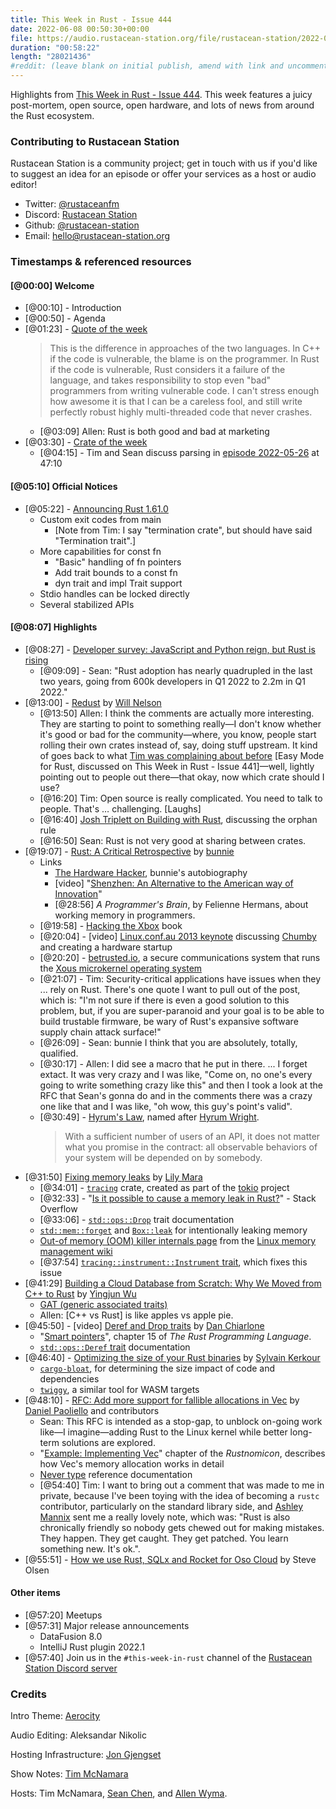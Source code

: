 ```yaml
---
title: This Week in Rust - Issue 444
date: 2022-06-08 00:50:30+00:00
file: https://audio.rustacean-station.org/file/rustacean-station/2022-05-25-twir-444.mp3
duration: "00:58:22"
length: "28021436"
#reddit: (leave blank on initial publish, amend with link and uncomment this line after Reddit thread has been posted)
---
```


Highlights from [This Week in Rust - Issue
444](https://this-week-in-rust.org/blog/2022/05/25/this-week-in-rust-444/). This
week features a juicy post-mortem, open source, open hardware, and lots of news
from around the Rust ecosystem.

<!--
The episode introduction goes here.
The first paragraph should ideally be short, and is used in various
places as a "short description" for the episode. Any subsequent
paragraphs show up as "expanded description".
-->

### Contributing to Rustacean Station

<!-- You can probably leave this as-is -->

Rustacean Station is a community project; get in touch with us if you'd like to suggest an idea for an episode or offer your services as a host or audio editor!

- Twitter: [@rustaceanfm](https://twitter.com/rustaceanfm)
- Discord: [Rustacean Station](https://discord.gg/cHc3Gyc)
- Github: [@rustacean-station](https://github.com/rustacean-station/)
- Email: [hello@rustacean-station.org](mailto:hello@rustacean-station.org)

### Timestamps & referenced resources

<!--
In this section, leave timestamped notes of the form:

 - [@HH:MM:SS] - Topic at first timestamp
 - [@HH:MM:SS] - Topic at second timestamp
     - A link to additional material discussed during the preceding topic

-->

#### [@00:00] Welcome

- [@00:10] - Introduction
- [@00:50] - Agenda
- [@01:23] - [Quote of the week](https://lobste.rs/s/wiavtb/rust_critical_retrospective#c_jkfhpb)
  > This is the difference in approaches of the two languages. In C++ if the
  > code is vulnerable, the blame is on the programmer. In Rust if the code is
  > vulnerable, Rust considers it a failure of the language, and takes
  > responsibility to stop even "bad" programmers from writing vulnerable code.
  > I can't stress enough how awesome it is that I can be a careless fool, and
  > still write perfectly robust highly multi-threaded code that never crashes.
  - [@03:09] Allen: Rust is both good and bad at marketing
- [@03:30] - [Crate of the week](https://docs.rs/rustdoc-types)
  - [@04:15] - Tim and Sean discuss parsing in [episode
    2022-05-26](https://rustacean-station.org/episode/071-twir-442/) at 47:10

#### [@05:10] Official Notices

- [@05:22] - [Announcing Rust 1.61.0](https://blog.rust-lang.org/2022/05/19/Rust-1.61.0.html)
  - Custom exit codes from main
    - [Note from Tim: I say "termination crate", but should have said "Termination trait".]
  - More capabilities for const fn
    - "Basic" handling of fn pointers
    - Add trait bounds to a const fn
    - dyn trait and impl Trait support
  - Stdio handles can be locked directly
  - Several stabilized APIs

#### [@08:07] Highlights

- [@08:27] - [Developer survey: JavaScript and Python reign, but Rust is rising](https://www.infoworld.com/article/3661248/developer-survey-javascript-and-python-reign-but-rust-is-rising.html)
  - [@09:09] - Sean: "Rust adoption has nearly quadrupled in the last two years, going from
   600k developers in Q1 2022 to 2.2m in Q1 2022."
- [@13:00] - [Redust](https://github.com/appellation/redust) by [Will Nelson](https://wnelson.dev/)
  - [@13:50] Allen: I think the comments are actually more interesting. They
    are starting to point to something really&mdash;I don't know whether it's
    good or bad for the community&mdash;where, you know, people start rolling
    their own crates instead of, say, doing stuff upstream. It kind of goes back
    to what [Tim was complaining about before](https://rustacean-station.org/episode/069-twir-441/) [Easy Mode for
    Rust, discussed on This Week in Rust - Issue 441]&mdash;well, lightly
    pointing out to people out there&mdash;that okay, now which crate should I
    use?
  - [@16:20] Tim: Open source is really complicated. You need to talk to
    people. That's &#8230; challenging. [Laughs]
  - [@16:40] [Josh Triplett on Building with
    Rust](https://anchor.fm/building-with-rust/episodes/Josh-Triplett-on-Building-the-Build-System-of-his-Dreams-e1dt81c),
   discussing the orphan rule
  - [@16:50] Sean: Rust is not very good at sharing between crates.
- [@19:07] - [Rust: A Critical
  Retrospective](https://www.bunniestudios.com/blog/?p=6375) by [bunnie](https://en.wikipedia.org/wiki/Andrew_Huang_(hacker))
  - Links
    - [The Hardware Hacker](https://nostarch.com/hardwarehackerpaperback), bunnie's autobiography
    - [video] "[Shenzhen: An Alternative to the American way of
      Innovation](https://youtu.be/S39fhrGjr4U)"
    - [@28:56] _A Programmer's Brain_, by Felienne Hermans, about working memory
    in programmers.
  - [@19:58] - [Hacking the Xbox](https://www.hackingthexbox.com/) book
  - [@20:04] - [video] [Linux.conf.au 2013
      keynote](https://mirror.linux.org.au/pub/linux.conf.au/2013/mp4/Keynote_Andrew_Bunnie_Huang.mp4)
      discussing [Chumby](https://en.wikipedia.org/wiki/Chumby) and creating a hardware startup
  - [@20:20] - [betrusted.io](https://betrusted.io/), a secure communications system that
      runs the [Xous microkernel operating  system](https://betrusted.io/xous-book/)
  - [@21:07] - Tim: Security-critical applications have issues when they ... rely on Rust.
      There's one quote I want to pull out of the post, which is: "I'm not sure
      if there is even a good solution to this problem, but, if you are
      super-paranoid and your goal is to be able to build trustable firmware, be
      wary of Rust's expansive software supply chain attack surface!"
  - [@26:09] - Sean: bunnie I think that you are absolutely, totally, qualified.
  - [@30:17] - Allen: I did see a macro that he put in there. ... I forget
    extact. It was very crazy and I was like, "Come on, no one's every going to
    write something crazy like this" and then I took a look at the RFC that
    Sean's gonna do and in the comments there was a crazy one like that and I
    was like, "oh wow, this guy's point's valid".
  - [@30:49] - [Hyrum's Law](https://www.hyrumslaw.com/), named after [Hyrum
    Wright](https://twitter.com/hyrumwright).
    > With a sufficient number of users of an API, it does not matter what you
    > promise in the contract: all observable behaviors of your system will be
    > depended on by somebody.
- [@31:50] [Fixing memory leaks](https://onesignal.com/blog/solving-memory-leaks-in-rust/
) by [Lily Mara](https://twitter.com/TheLily_Mara)
  - [@34:01] - [`tracing`](https://docs.rs/tracing) crate, created as part of
   the [tokio](https://tokio.rs/tokio/topics/tracing) project
  - [@32:33] - "[Is it possible to cause a memory leak in
    Rust?](https://stackoverflow.com/q/55553048/395287)" - Stack Overflow
  - [@33:06] -
    [`std::ops::Drop`](https://doc.rust-lang.org/std/ops/trait.Drop.html) trait
    documentation
  - [`std::mem::forget`](https://doc.rust-lang.org/std/mem/fn.forget.html) and
    [`Box::leak`](https://doc.rust-lang.org/std/boxed/struct.Box.html#method.leak)
    for intentionally leaking memory
  - [Out-of memory (OOM) killer internals page](https://linux-mm.org/OOM_Killer) from the [Linux memory
    management wiki](https://linux-mm.org/)
  - [@37:54] [`tracing::instrument::Instrument` trait](https://docs.rs/tracing/0.1.34/tracing/instrument/trait.Instrument.html), which fixes this issue
- [@41:29] [Building a Cloud Database from Scratch: Why We Moved from C++ to
  Rust](https://singularity-data.com/blog/building-a-cloud-database-from-scratch-why-we-moved-from-cpp-to-rust/)
  by [Yingjun Wu](https://twitter.com/YingjunWu)
  - [GAT (generic associated traits)](https://blog.rust-lang.org/2021/08/03/GATs-stabilization-push.html)
  - Allen: [C++ vs Rust] is like apples vs apple pie.
- [@45:50] - [video] [Deref and Drop traits](https://www.youtube.com/watch?v=Nlc3HdVyaNg) by [Dan
  Chiarlone](https://twitter.com/danologue)
  - "[Smart pointers](https://doc.rust-lang.org/book/ch15-00-smart-pointers.html)",
    chapter 15 of _The Rust Programming Language_.
  - [`std::ops::Deref` trait](https://doc.rust-lang.org/std/ops/trait.Deref.html) documentation
- [@46:40] - [Optimizing the size of your Rust
  binaries](https://kerkour.com/optimize-rust-binary-size) by [Sylvain Kerkour](https://kerkour.com/)
  - [`cargo-bloat`](https://github.com/RazrFalcon/cargo-bloat), for determining
    the size impact of code and dependencies
  - [`twiggy`](https://github.com/rustwasm/twiggy), a similar tool for WASM targets
- [@48:10] - [RFC: Add more support for fallible allocations in
  Vec](https://github.com/rust-lang/rfcs/pull/3271) by [Daniel Paoliello](https://github.com/dpaoliello)
  and contributors
  - Sean: This RFC is intended as a stop-gap, to unblock on-going work like&mdash;I
    imagine&mdash;adding Rust to the Linux kernel while better long-term
    solutions are explored.
  - "[Example: Implementing Vec](https://doc.rust-lang.org/nomicon/vec/vec.html)" chapter of the _Rustnomicon_, describes how
    Vec's memory allocation works in detail
  - [Never type](https://doc.rust-lang.org/reference/types/never.html) reference documentation
  - [@54:40] Tim: I want to bring out a comment that was made to me in private,
    because I've been toying with the idea of becoming a `rustc` contributor,
    particularly on the standard library side, and [Ashley
    Mannix](https://twitter.com/kodraus) sent me a really lovely note, which
    was: "Rust is also chronically friendly so nobody gets chewed out for making mistakes. They happen. They get caught. They get patched. You learn something new. It's ok.".
- [@55:51] - [How we use Rust, SQLx and Rocket for Oso Cloud](https://www.osohq.com/post/rust-rocket-sqlx) by Steve Olsen

#### Other items

- [@57:20] Meetups
- [@57:31] Major release announcements
  - DataFusion 8.0
  - IntelliJ Rust plugin 2022.1
- [@57:40] Join us in the `#this-week-in-rust` channel of the [Rustacean Station Discord server](https://discord.gg/cHc3Gyc)

### Credits

Intro Theme: [Aerocity](https://twitter.com/AerocityMusic)

Audio Editing: Aleksandar Nikolic

Hosting Infrastructure: [Jon Gjengset](https://twitter.com/jonhoo/)

Show Notes: [Tim McNamara][tim]

Hosts: Tim McNamara, [Sean Chen][sean], and [Allen Wyma][allen].

[allen]: https://twitter.com/allenwyma
[jon]: https://twitter.com/jonhoo
[sean]: https://twitter.com/seanchen1991
[tim]: https://twitter.com/timClicks
